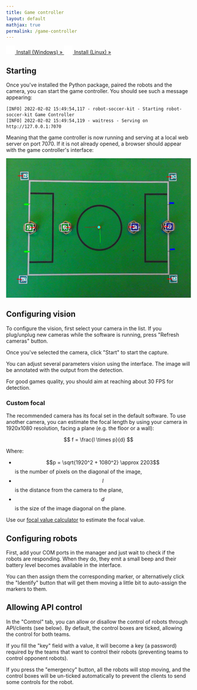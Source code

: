 ```yaml
---
title: Game controller
layout: default
mathjax: true
permalink: /game-controller
---
```


<div class="text-center">
    <a class="btn btn-secondary" href="/install-windows">
        <img src="/assets/imgs/win.png" width="24" />
        Install (Windows) &raquo;
    </a>
    <a class="btn btn-secondary" href="/install-linux">
        <img src="/assets/imgs/linux.png" width="24" />
        Install (Linux) &raquo;
    </a>
</div>

## Starting

Once you've installed the Python package, paired the robots and the camera, you can start the game controller. You
should see such a message appearing:

```
[INFO] 2022-02-02 15:49:54,117 - robot-soccer-kit - Starting robot-soccer-kit Game Controller
[INFO] 2022-02-02 15:49:54,119 - waitress - Serving on http://127.0.0.1:7070
```

Meaning that the game controller is now running and serving at a local web server on port 7070. If it is not already
opened, a browser should appear with the game controller's interface:

<div class="text-center">
    <img src="/assets/imgs/game_controller.png" />
</div>

## Configuring vision

To configure the vision, first select your camera in the list. If you plug/unplug new cameras while the software is
running, press "Refresh cameras" button.

Once you've selected the camera, click "Start" to start the capture.

You can adjust several parameters vision using the interface. The image will be annotated with the output from the
detection.

For good games quality, you should aim at reaching about 30 FPS for detection.

### Custom focal

The recommended camera has its focal set in the default software. To use another camera, you can estimate
the focal length by using your camera in 1920x1080 resolution, facing a plane (e.g. the floor or a wall):

$$
f = \frac{l \times p}{d}
$$

Where:

* $$p = \sqrt{1920^2 + 1080^2} \approx 2203$$ is the number of pixels on the diagonal of the image,
* $$l$$ is the distance from the camera to the plane,
* $$d$$ is the size of the image diagonal on the plane.

Use our [focal value calculator](/fov) to estimate the focal value.

## Configuring robots

First, add your COM ports in the manager and just wait to check if the robots are responding. When they do, they emit
a small beep and their battery level becomes available in the interface.

You can then assign them the corresponding marker, or alternatively click the "Identify" button that will get them
moving a little bit to auto-assign the markers to them.

## Allowing API control

In the "Control" tab, you can allow or disallow the control of robots through API/clients (see below). By default, the
control boxes are ticked, allowing the control for both teams.

If you fill the "key" field with a value, it will become a key (a password) required by the teams that want to control
their robots (preventing teams to control opponent robots).

If you press the "emergency" button, all the robots will stop moving, and the control boxes will be un-ticked
automatically to prevent the clients to send some controls for the robot.
